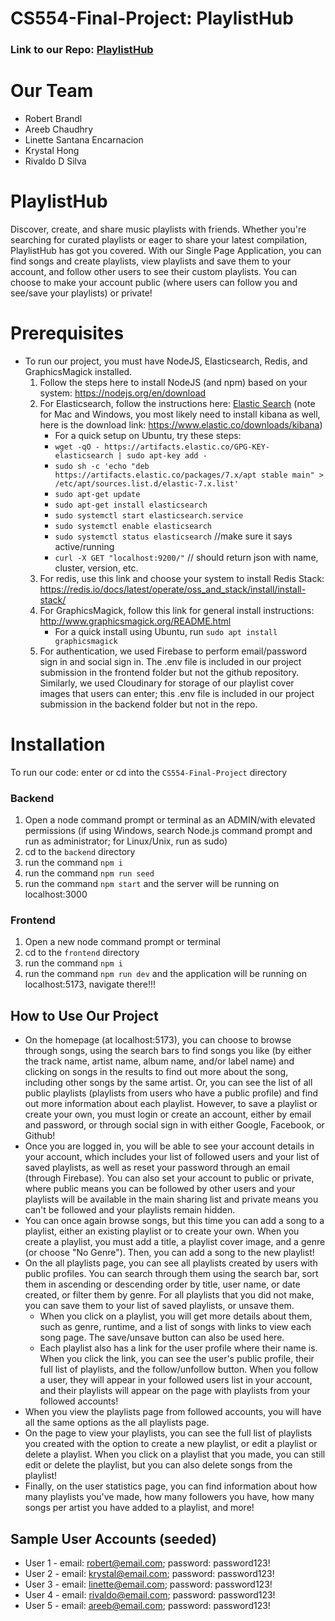 # CS554-Final-Project: PlaylistHub
### Link to our Repo: [PlaylistHub](https://github.com/robertbrandl/CS554-Final-Project)

# Our Team
- Robert Brandl
- Areeb Chaudhry
- Linette Santana Encarnacion
- Krystal Hong
- Rivaldo D Silva
# PlaylistHub
Discover, create, and share music playlists with friends. Whether you're searching for curated playlists or eager to share your latest compilation, PlaylistHub has got you covered. With our Single Page Application, you can find songs and create playlists, view playlists and save them to your account, and follow other users to see their custom playlists. You can choose to make your account public (where users can follow you and see/save your playlists) or private!

# Prerequisites
- To run our project, you must have NodeJS, Elasticsearch, Redis, and GraphicsMagick installed.
  1. Follow the steps here to install NodeJS (and npm) based on your system: https://nodejs.org/en/download
  2. For Elasticsearch, follow the instructions here: [Elastic Search](https://www.elastic.co/downloads/elasticsearch?msclkid=f60fbe6acecf172e6690d85d1e5c5da6&utm_campaign=Bing-B-Amer-US&utm_content=Brand-Core-install-EXT&utm_source=bing&utm_medium=cpc&device=c&utm_term=elasticsearch%20install&msclkid=f60fbe6acecf172e6690d85d1e5c5da6) (note for Mac and Windows, you most likely need to install kibana as well, here is the download link: https://www.elastic.co/downloads/kibana)
     - For a quick setup on Ubuntu, try these steps:
     - `wget -qO - https://artifacts.elastic.co/GPG-KEY-elasticsearch | sudo apt-key add -`
     -  `sudo sh -c 'echo "deb https://artifacts.elastic.co/packages/7.x/apt stable main" > /etc/apt/sources.list.d/elastic-7.x.list'`
     -  `sudo apt-get update`
     -  `sudo apt-get install elasticsearch`
     -  `sudo systemctl start elasticsearch.service`
     - `sudo systemctl enable elasticsearch`
     - `sudo systemctl status elasticsearch` //make sure it says active/running
     - `curl -X GET "localhost:9200/"` // should return json with name, cluster, version, etc.
  3. For redis, use this link and choose your system to install Redis Stack: https://redis.io/docs/latest/operate/oss_and_stack/install/install-stack/
  4. For GraphicsMagick, follow this link for general install instructions: http://www.graphicsmagick.org/README.html
     - For a quick install using Ubuntu, run `sudo apt install graphicsmagick`
  5. For authentication, we used Firebase to perform email/password sign in and social sign in. The .env file is included in our project submission in the frontend folder but not the github repository. Similarly, we used Cloudinary for storage of our playlist cover images that users can enter; this .env file is included in our project submission in the backend folder but not in the repo.

# Installation
To run our code:
enter or cd into the `CS554-Final-Project` directory
### Backend
1. Open a node command prompt or terminal as an ADMIN/with elevated permissions (if using Windows, search Node.js command prompt and run as administrator; for Linux/Unix, run as sudo)
2. cd to the `backend` directory
3. run the command `npm i`
4. run the command `npm run seed`
5. run the command `npm start` and the server will be running on localhost:3000
### Frontend
1. Open a new node command prompt or terminal
2. cd to the `frontend` directory
3. run the command `npm i`
4. run the command `npm run dev` and the application will be running on localhost:5173, navigate there!!!
## How to Use Our Project
- On the homepage (at localhost:5173), you can choose to browse through songs, using the search bars to find songs you like (by either the track name, artist name, album name, and/or label name) and clicking on songs in the results to find out more about the song, including other songs by the same artist. Or, you can see the list of all public playlists (playlists from users who have a public profile) and find out more information about each playlist. However, to save a playlist or create your own, you must login or create an account, either by email and password, or through social sign in with either Google, Facebook, or Github!
- Once you are logged in, you will be able to see your account details in your account, which includes your list of followed users and your list of saved playlists, as well as reset your password through an email (through Firebase). You can also set your account to public or private, where public means you can be followed by other users and your playlists will be available in the main sharing list and private means you can't be followed and your playlists remain hidden.
- You can once again browse songs, but this time you can add a song to a playlist, either an existing playlist or to create your own. When you create a playlist, you must add a title, a playlist cover image, and a genre (or choose "No Genre"). Then, you can add a song to the new playlist!
- On the all playlists page, you can see all playlists created by users with public profiles. You can search through them using the search bar, sort them in ascending or descending order by title, user name, or date created, or filter them by genre. For all playlists that you did not make, you can save them to your list of saved playlists, or unsave them.
  - When you click on a playlist, you will get more details about them, such as genre, runtime, and a list of songs with links to view each song page. The save/unsave button can also be used here.
  - Each playlist also has a link for the user profile where their name is. When you click the link, you can see the user's public profile, their full list of playlists, and the follow/unfollow button. When you follow a user, they will appear in your followed users list in your account, and their playlists will appear on the page with playlists from your followed accounts!
- When you view the playlists page from followed accounts, you will have all the same options as the all playlists page.
- On the page to view your playlists, you can see the full list of playlists you created with the option to create a new playlist, or edit a playlist or delete a playlist. When you click on a playlist that you made, you can still edit or delete the playlist, but you can also delete songs from the playlist!
- Finally, on the user statistics page, you can find information about how many playlists you've made, how many followers you have, how many songs per artist you have added to a playlist, and more! 
## Sample User Accounts (seeded)
- User 1 - email: robert@email.com; password: password123!
- User 2 - email: krystal@email.com; password: password123!
- User 3 - email: linette@email.com; password: password123!
- User 4 - email: rivaldo@email.com; password: password123!
- User 5 - email: areeb@email.com; password: password123!
